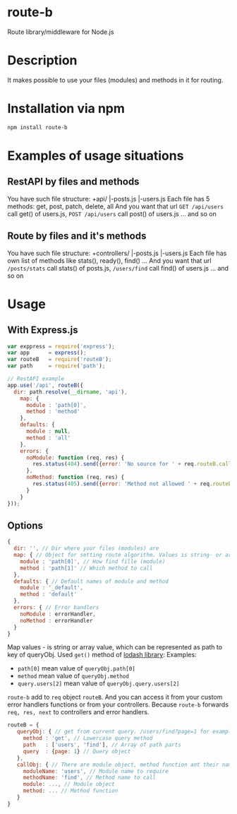 # route-b
Route library/middleware for Node.js

# Description
It makes possible to use your files (modules) and methods in it for routing.

# Installation via npm
```bash
npm install route-b
```

# Examples of usage situations
## RestAPI by files and methods
You have such file structure:
+api/
|-posts.js
|-users.js
Each file has 5 methods: get, post, patch, delete, all
And you want that url ```GET /api/users``` call get() of users.js, ```POST /api/users``` call post() of users.js ... and so on
## Route by files and it's methods
You have such file structure:
+controllers/
|-posts.js
|-users.js
Each file has own list of methods like stats(), ready(), find() ...
And you want that url ```/posts/stats``` call stats() of posts.js, ```/users/find``` call find() of users.js ... and so on 

# Usage
## With Express.js
```javascript
var exppress = require('express');
var app      = express();
var routeB   = require('routeB');
var path     = require('path');

// RestAPI example
app.use('/api', routeB({
  dir: path.resolve(__dirname, 'api'),
    map: {
      module : 'path[0]',
      method : 'method'
    },
    defaults: {
      module : null,
      method : 'all'
    },
    errors: {
      noModule: function (req, res) {
        res.status(404).send({error: 'No source for ' + req.routeB.callObj.moduleName});
      },
      noMethod: function (req, res) {
        res.status(405).send({error: 'Method not allowed ' + req.routeB.callObj.methodName});
      }
    }
}));
```

## Options
```javascript
{
  dir: '', // Dir where your files (modules) are
  map: { // Object for setting route algorithm. Values is string- or array-path of queryObj  
    module : 'path[0]', // How find fille (module)
    method : 'path[1]' // Which method to call
  },
  defaults: { // Default names of module and method
    module : '_default',
    method : 'default'
  },
  errors: { // Error handlers
    noModule : errorHandler,
    noMethod : errorHandler
  }
}
```

Map values - is string or array value, which can be represented as path to key of queryObj. Used ```get()``` method of [lodash library](https://lodash.com/docs#get):
Examples:
- ```path[0]``` mean value of ```queryObj.path[0]```
- ```method``` mean value of ```queryObj.method```
- ```query.users[2]``` mean value of ```queryObj.query.users[2]```

```route-b``` add to ```req``` object ```routeB```. And you can
access it from your custom error handlers functions or from your controllers.
Because ```route-b``` forwards ```req, res, next``` to controllers and error handlers. 
```javascript
routeB = {
   queryObj: { // get from current query. /users/find?page=1 for example
     method : 'get', // Lowercase query method
     path   : ['users', 'find'], // Array of path parts
     query  : {page: 1} // Query object
   },
   callObj: { // There are module object, method function ant their names for current query
     moduleName: 'users', // Module name to require
     methodName: 'find', // Method name to call
     module: ..., // Module object
     method: ... // Method function
   }
}
```